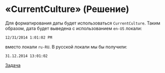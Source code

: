 # «CurrentCulture» (Решение)
Для форматирования даты будет использоваться `CurrentCulture`. Таким образом, дата будет выведена с использованием `en-US` локали:

```
12/31/2014 1:01:02 PM
```

вместо локали `ru-RU`. В русской локали мы бы получили:

```
31.12.2014 13:01:02
```

[Задача](./CurrentCulture-Q.md)
